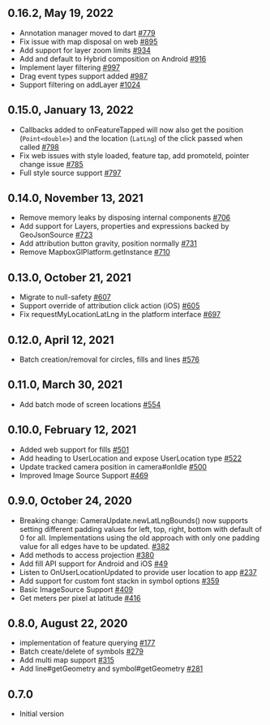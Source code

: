 ## 0.16.2, May 19, 2022
* Annotation manager moved to dart [#779](https://github.com/flutter-mapbox-gl/maps/pull/779)
* Fix issue with map disposal on web [#895](https://github.com/flutter-mapbox-gl/maps/pull/895)
* Add support for layer zoom limits [#934](https://github.com/flutter-mapbox-gl/maps/pull/934)
* Add and default to Hybrid composition on Android [#916](https://github.com/flutter-mapbox-gl/maps/pull/916)
* Implement layer filtering [#997](https://github.com/flutter-mapbox-gl/maps/pull/997)
* Drag event types support added [#987](https://github.com/flutter-mapbox-gl/maps/pull/987)
* Support filtering on addLayer [#1024](https://github.com/flutter-mapbox-gl/maps/pull/1024)

## 0.15.0, January 13, 2022
* Callbacks added to onFeatureTapped will now also get the position (`Point<double>`) and the location (`LatLng`) of the click passed when called [#798](https://github.com/flutter-mapbox-gl/maps/pull/798)
* Fix web issues with style loaded, feature tap, add promoteId, pointer change issue [#785](https://github.com/flutter-mapbox-gl/maps/pull/785)
* Full style source support [#797](https://github.com/flutter-mapbox-gl/maps/pull/797)

## 0.14.0, November 13, 2021
* Remove memory leaks by disposing internal components [#706](https://github.com/tobrun/flutter-mapbox-gl/pull/706)
* Add support for Layers, properties and expressions backed by GeoJsonSource [#723](https://github.com/tobrun/flutter-mapbox-gl/pull/723)
* Add attribution button gravity, position normally [#731](https://github.com/tobrun/flutter-mapbox-gl/pull/731)
* Remove MapboxGlPlatform.getInstance [#710](https://github.com/tobrun/flutter-mapbox-gl/pull/710)

## 0.13.0, October 21, 2021
* Migrate to null-safety [#607](https://github.com/tobrun/flutter-mapbox-gl/pull/607)
* Support override of attribution click action (iOS) [#605](https://github.com/tobrun/flutter-mapbox-gl/pull/605)
* Fix requestMyLocationLatLng in the platform interface [#697](https://github.com/tobrun/flutter-mapbox-gl/pull/697)

## 0.12.0, April 12, 2021
* Batch creation/removal for circles, fills and lines [#576](https://github.com/tobrun/flutter-mapbox-gl/pull/576)

## 0.11.0, March 30, 2021
* Add batch mode of screen locations [#554](https://github.com/tobrun/flutter-mapbox-gl/pull/554)

## 0.10.0, February 12, 2021
* Added web support for fills [#501](https://github.com/tobrun/flutter-mapbox-gl/pull/501)
* Add heading to UserLocation and expose UserLocation type [#522](https://github.com/tobrun/flutter-mapbox-gl/pull/522)
* Update tracked camera position in camera#onIdle [#500](https://github.com/tobrun/flutter-mapbox-gl/pull/500)
* Improved Image Source Support [#469](https://github.com/tobrun/flutter-mapbox-gl/pull/469)

## 0.9.0,  October 24, 2020
* Breaking change: CameraUpdate.newLatLngBounds() now supports setting different padding values for left, top, right, bottom with default of 0 for all. Implementations using the old approach with only one padding value for all edges have to be updated. [#382](https://github.com/tobrun/flutter-mapbox-gl/pull/382)
* Add methods to access projection [#380](https://github.com/tobrun/flutter-mapbox-gl/pull/380)
* Add fill API support for Android and iOS [#49](https://github.com/tobrun/flutter-mapbox-gl/pull/49)
* Listen to OnUserLocationUpdated to provide user location to app [#237](https://github.com/tobrun/flutter-mapbox-gl/pull/237)
* Add support for custom font stackn in symbol options [#359](https://github.com/tobrun/flutter-mapbox-gl/pull/359)
* Basic ImageSource Support [#409](https://github.com/tobrun/flutter-mapbox-gl/pull/409)
* Get meters per pixel at latitude [#416](https://github.com/tobrun/flutter-mapbox-gl/pull/416)

## 0.8.0, August 22, 2020
- implementation of feature querying [#177](https://github.com/tobrun/flutter-mapbox-gl/pull/177)
- Batch create/delete of symbols [#279](https://github.com/tobrun/flutter-mapbox-gl/pull/279)
- Add multi map support [#315](https://github.com/tobrun/flutter-mapbox-gl/pull/315)
- Add line#getGeometry and symbol#getGeometry [#281](https://github.com/tobrun/flutter-mapbox-gl/pull/281)

## 0.7.0
- Initial version
